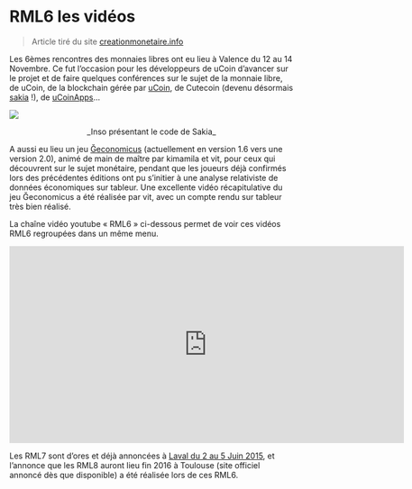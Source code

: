 # RML6 les vidéos

> Article tiré du site [creationmonetaire.info](http://www.creationmonetaire.info/2015/12/rml6-les-videos.html)

Les 6èmes rencontres des monnaies libres ont eu lieu à Valence du 12 au 14 Novembre. Ce fut l’occasion pour les développeurs de uCoin d’avancer sur le projet et de faire quelques conférences sur le sujet de la monnaie libre, de uCoin, de la blockchain gérée par [uCoin](https://github.com/ucoin-io), de Cutecoin (devenu désormais [sakia](https://github.com/ucoin-io/sakia) !), de [uCoinApps](https://github.com/ucoin-io/ucoin-android-app/issues)…

![](http://www.creationmonetaire.info/wp-content/uploads/2015/12/IMG_3200-e1447855860789.jpg)
<center>_Inso présentant le code de Sakia_</center>

A aussi eu lieu un jeu [Ğeconomicus](https://github.com/galuel/Geconomicus) (actuellement en version 1.6 vers une version 2.0), animé de main de maître par kimamila et vit, pour ceux qui découvrent sur le sujet monétaire, pendant que les joueurs déjà confirmés lors des précédentes éditions ont pu s’initier à une analyse relativiste de données économiques sur tableur. Une excellente vidéo récapitulative du jeu Ğeconomicus a été réalisée par vit, avec un compte rendu sur tableur très bien réalisé.

La chaîne vidéo youtube « RML6 » ci-dessous permet de voir ces vidéos RML6 regroupées dans un même menu.

<iframe width="700" height="350" src="https://www.youtube.com/embed/6_iqDKQu9Og?list=PL0UDqLtXevvGHwQAstWU_CrVlQYpUbrxL&index=3" frameborder="0" allowfullscreen></iframe>

Les RML7 sont d’ores et déjà annoncées à [Laval du 2 au 5 Juin 2015](http://www.ucoin.fr/rml/), et l’annonce que les RML8 auront lieu fin 2016 à Toulouse (site officiel annoncé dès que disponible) a été réalisée lors de ces RML6.
